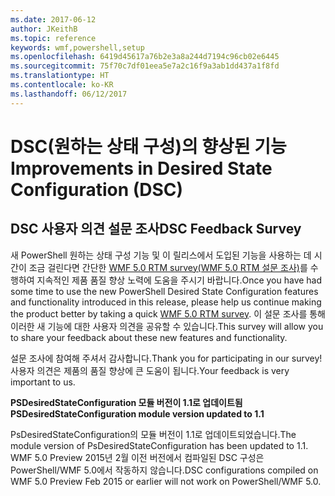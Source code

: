 ```yaml
---
ms.date: 2017-06-12
author: JKeithB
ms.topic: reference
keywords: wmf,powershell,setup
ms.openlocfilehash: 6419d45617a76b2e3a8a244d7194c96cb02e6445
ms.sourcegitcommit: 75f70c7df01eea5e7a2c16f9a3ab1dd437a1f8fd
ms.translationtype: HT
ms.contentlocale: ko-KR
ms.lasthandoff: 06/12/2017
---
```

# <a name="improvements-in-desired-state-configuration-dsc"></a><span data-ttu-id="d1d89-102">DSC(원하는 상태 구성)의 향상된 기능</span><span class="sxs-lookup"><span data-stu-id="d1d89-102">Improvements in Desired State Configuration (DSC)</span></span>

## <a name="dsc-feedback-survey"></a><span data-ttu-id="d1d89-103">DSC 사용자 의견 설문 조사</span><span class="sxs-lookup"><span data-stu-id="d1d89-103">DSC Feedback Survey</span></span>   

<span data-ttu-id="d1d89-104">새 PowerShell 원하는 상태 구성 기능 및 이 릴리스에서 도입된 기능을 사용하는 데 시간이 조금 걸린다면 간단한 [WMF 5.0 RTM survey(WMF 5.0 RTM 설문 조사)](https://www.surveymonkey.com/r/SGLQM5W)를 수행하여 지속적인 제품 품질 향상 노력에 도움을 주시기 바랍니다.</span><span class="sxs-lookup"><span data-stu-id="d1d89-104">Once you have had some time to use the new PowerShell Desired State Configuration features and functionality introduced in this release, please help us continue making the product better by taking a quick [WMF 5.0 RTM survey](https://www.surveymonkey.com/r/SGLQM5W).</span></span> <span data-ttu-id="d1d89-105">이 설문 조사를 통해 이러한 새 기능에 대한 사용자 의견을 공유할 수 있습니다.</span><span class="sxs-lookup"><span data-stu-id="d1d89-105">This survey will allow you to share your feedback about these new features and functionality.</span></span> 

<span data-ttu-id="d1d89-106">설문 조사에 참여해 주셔서 감사합니다.</span><span class="sxs-lookup"><span data-stu-id="d1d89-106">Thank you for participating in our survey!</span></span> <span data-ttu-id="d1d89-107">사용자 의견은 제품의 품질 향상에 큰 도움이 됩니다.</span><span class="sxs-lookup"><span data-stu-id="d1d89-107">Your feedback is very important to us.</span></span>  

<span data-ttu-id="d1d89-108">**PSDesiredStateConfiguration 모듈 버전이 1.1로 업데이트됨**</span><span class="sxs-lookup"><span data-stu-id="d1d89-108">**PSDesiredStateConfiguration module version updated to 1.1**</span></span>

<span data-ttu-id="d1d89-109">PsDesiredStateConfiguration의 모듈 버전이 1.1로 업데이트되었습니다.</span><span class="sxs-lookup"><span data-stu-id="d1d89-109">The module version of PsDesiredStateConfiguration has been updated to 1.1.</span></span> <span data-ttu-id="d1d89-110">WMF 5.0 Preview 2015년 2월 이전 버전에서 컴파일된 DSC 구성은 PowerShell/WMF 5.0에서 작동하지 않습니다.</span><span class="sxs-lookup"><span data-stu-id="d1d89-110">DSC configurations compiled on WMF 5.0 Preview Feb 2015 or earlier will not work on PowerShell/WMF 5.0.</span></span> 

